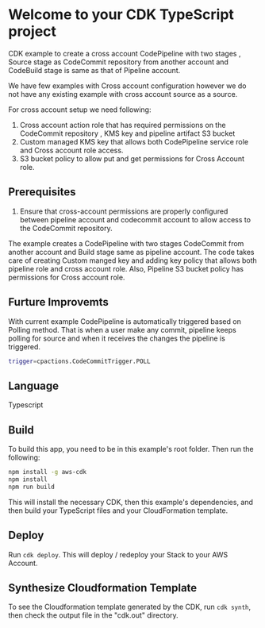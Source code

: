 # Welcome to your CDK TypeScript project

CDK example to create a cross account CodePipeline with two stages , Source stage as CodeCommit repository from another account and CodeBuild stage is same as that of Pipeline account. 

We have few examples with Cross account configuration however we do not have any existing example with cross account source as a source.

For cross account setup we need following:

1. Cross account action role that has required permissions on the CodeCommit repository , KMS key and pipeline artifact S3 bucket 
2. Custom managed KMS key that allows both CodePipeline service role and Cross account role access.
3. S3 bucket policy to allow put and get permissions for Cross Account role.


## Prerequisites 


1. Ensure that cross-account permissions are properly configured between pipeline account and codecommit account to allow access to the CodeCommit repository.


The example creates a CodePipeline with two stages CodeCommit from another account and Build stage same as pipeline account. The code takes care of creating Custom manged key and adding key policy that allows both pipeline role and cross account role. Also, Pipeline S3 bucket policy has permissions for Cross account role.  

## Furture Improvemts

With current example CodePipeline is automatically triggered based on Polling method. That is when a user make any commit, pipeline keeps polling for source and when it receives the changes the pipeline is triggered. 
```bash
trigger=cpactions.CodeCommitTrigger.POLL
```

## Language

Typescript

## Build

To build this app, you need to be in this example's root folder. Then run the following:

```bash
npm install -g aws-cdk
npm install
npm run build
```

This will install the necessary CDK, then this example's dependencies, and then build your TypeScript files and your CloudFormation template.

## Deploy

Run `cdk deploy`. This will deploy / redeploy your Stack to your AWS Account.


## Synthesize Cloudformation Template

To see the Cloudformation template generated by the CDK, run `cdk synth`, then check the output file in the "cdk.out" directory.


